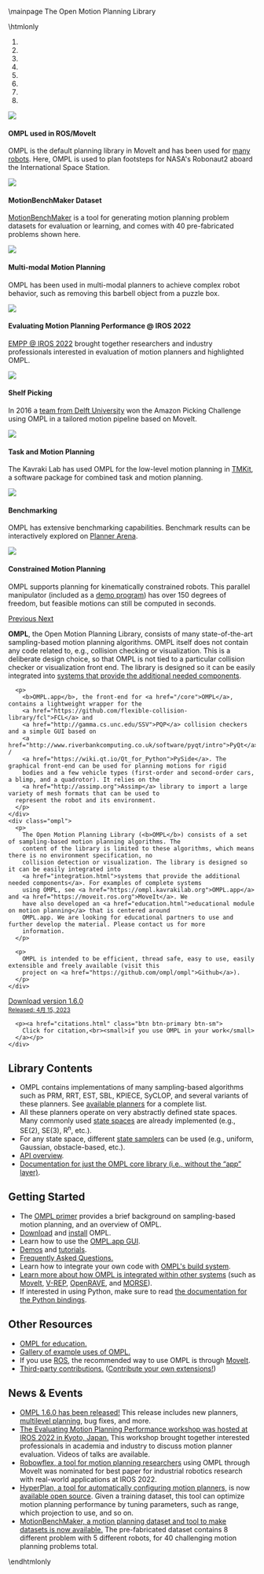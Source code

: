 \mainpage The Open Motion Planning Library

\htmlonly
<div class="row">
  <div class="col-sm-12">
  <div id="omplCarousel" class="carousel slide" data-ride="carousel">
    <!-- Indicators -->
    <ol class="carousel-indicators">
      <li data-target="#omplCarousel" data-slide-to="0" class="active"></li>
      <li data-target="#omplCarousel" data-slide-to="1"></li>
      <li data-target="#omplCarousel" data-slide-to="2"></li>
      <li data-target="#omplCarousel" data-slide-to="3"></li>
      <li data-target="#omplCarousel" data-slide-to="4"></li>
      <li data-target="#omplCarousel" data-slide-to="5"></li>
      <li data-target="#omplCarousel" data-slide-to="6"></li>
      <li data-target="#omplCarousel" data-slide-to="7"></li>
    </ol>
    <!-- Wrapper for slides -->
    <div class="carousel-inner">
      <div class="carousel-item active">
        <img src="images/frontpage/r2-iss-path.jpg">
        <div class="carousel-caption">
          <h4>OMPL used in ROS/MoveIt</h4>
          <p>OMPL is the default planning library in MoveIt and has been used for <a href="https://moveit.ros.org/robots">many robots</a>. Here, OMPL is used to plan footsteps for NASA's Robonaut2 aboard the International Space Station.</p>
        </div>
      </div>
      <div class="carousel-item">
        <img src="images/frontpage/mbm.png">
        <div class="carousel-caption">
          <h4>MotionBenchMaker Dataset</h4>
          <p><a href="https://github.com/KavrakiLab/motion_bench_maker">MotionBenchMaker</a> is a tool for generating motion planning problem datasets for evaluation or learning, and comes with 40 pre-fabricated problems shown here.</p>
        </div>
      </div>
      <div class="carousel-item">
        <img src="images/frontpage/fetch_mmp.png">
        <div class="carousel-caption">
          <h4>Multi-modal Motion Planning</h4>
          <p>OMPL has been used in multi-modal planners to achieve complex robot behavior, such as removing this barbell object from a puzzle box.</p>
        </div>
      </div>
      <div class="carousel-item">
        <img src="images/frontpage/empp.jpg">
        <div class="carousel-caption">
          <h4>Evaluating Motion Planning Performance @ IROS 2022</h4>
          <p><a href="https://motion-planning-workshop.kavrakilab.org/">EMPP @ IROS 2022</a> brought together researchers and industry professionals interested in evaluation of motion planners and highlighted OMPL.</p>
        </div>
      </div>
      <div class="carousel-item">
        <img src="images/frontpage/Delft-APC2016.jpg">
        <div class="carousel-caption">
          <h4>Shelf Picking</h4>
          <p>In 2016 a <a href="https://www.tudelft.nl/en/3me/departments/cognitive-robotics-cor/people/robot-dynamics/">team from Delft University</a> won the Amazon Picking Challenge using OMPL in a tailored motion pipeline based on MoveIt.</p>
        </div>
      </div>
      <div class="carousel-item">
        <img src="images/frontpage/tmkit.jpg">
        <div class="carousel-caption">
          <h4>Task and Motion Planning</h4>
          <p>The Kavraki Lab has used OMPL for the low-level motion planning in <a href="http://tmkit.kavrakilab.org">TMKit</a>, a software package for combined task and motion planning.</p>
        </div>
      </div>
      <div class="carousel-item">
        <img src="images/frontpage/benchmarking.jpg">
        <div class="carousel-caption">
          <h4>Benchmarking</h4>
          <p>OMPL has extensive benchmarking capabilities. Benchmark results can be interactively explored on <a href="http://plannerarena.org">Planner Arena</a>.</p>
        </div>
      </div>
      <div class="carousel-item">
        <img src="images/frontpage/parallel_manipulator.jpg">
        <div class="carousel-caption">
          <h4>Constrained Motion Planning</h4>
          <p>OMPL supports planning for kinematically constrained robots. This parallel manipulator (included as a <a href="ConstrainedPlanningImplicitChain_8cpp_source.html">demo program</a>) has over 150 degrees of freedom, but feasible motions can still be computed in seconds.</p>
        </div>
      </div>
      <!-- <div class="carousel-item"> -->
      <!--   <img src="images/frontpage/ompl-morse.jpg"> -->
      <!--   <div class="carousel-caption"> -->
      <!--     <h4>OMPL in MORSE</h4> -->
      <!--     <p>It is possible to use OMPL inside the <a href="http://www.openrobots.org/morse/doc/stable/morse.html">MORSE robot simulator</a>. This shows a robot car that, through planning, discovers a feasible trajectory to reach the target marked by the red X.</p> -->
      <!--   </div> -->
      <!-- </div> -->
    </div>
    <!-- Controls -->
    <a class="carousel-control-prev" href="#omplCarousel" role="button" data-slide="prev">
      <span class="carousel-control-prev-icon" aria-hidden="true"></span>
      <span class="sr-only">Previous</span> </a>
    <a class="carousel-control-next" href="#omplCarousel" role="button" data-slide="next">
      <span class="carousel-control-next-icon" aria-hidden="true"></span>
      <span class="sr-only">Next</span>
    </a>
  </div>
  </div>
</div>


<div class="row">
  <div class="col-sm-9">
    <div class="omplapp">
      <p>
        <b>OMPL</b>, the Open Motion Planning Library, consists of many state-of-the-art sampling-based motion planning
        algorithms. OMPL itself does not contain any code related to, e.g., collision checking or visualization. This is a
        deliberate design choice, so that OMPL is not tied to a particular collision checker or visualization front end.
        The library is designed so it can be easily integrated into
        <a href="integration.html">systems that provide the additional needed components</a>.
      </p>

      <p>
        <b>OMPL.app</b>, the front-end for <a href="/core">OMPL</a>, contains a lightweight wrapper for the
        <a href="https://github.com/flexible-collision-library/fcl">FCL</a> and
        <a href="http://gamma.cs.unc.edu/SSV">PQP</a> collision checkers and a simple GUI based on
        <a href="http://www.riverbankcomputing.co.uk/software/pyqt/intro">PyQt</a> /
        <a href="https://wiki.qt.io/Qt_for_Python">PySide</a>. The graphical front-end can be used for planning motions for rigid
        bodies and a few vehicle types (first-order and second-order cars, a blimp, and a quadrotor). It relies on the
        <a href="http://assimp.org">Assimp</a> library to import a large variety of mesh formats that can be used to
      represent the robot and its environment.
      </p>
    </div>
    <div class="ompl">
      <p>
        The Open Motion Planning Library (<b>OMPL</b>) consists of a set of sampling-based motion planning algorithms. The
        content of the library is limited to these algorithms, which means there is no environment specification, no
        collision detection or visualization. The library is designed so it can be easily integrated into
        <a href="integration.html">systems that provide the additional needed components</a>. For examples of complete systems
        using OMPL, see <a href="https://ompl.kavrakilab.org">OMPL.app</a> and <a href="https://moveit.ros.org">MoveIt</a>. We
        have also developed an <a href="education.html">educational module on motion planning</a> that is centered around
        OMPL.app. We are looking for educational partners to use and further develop the material. Please contact us for more
        information.
      </p>

      <p>
        OMPL is intended to be efficient, thread safe, easy to use, easily extensible and freely available (visit this
        project on <a href="https://github.com/ompl/ompl">Github</a>).
      </p>
    </div>
  </div>
  <div class="col-sm-3">
    <div class="row justify-content-around">
      <p><a href="download.html" class="btn btn-primary btn-sm">
        Download version&nbsp;1.6.0<br/>
        <small>Released: 4月 15, 2023</small>
      </a></p>

      <p><a href="citations.html" class="btn btn-primary btn-sm">
        Click for citation,<br><small>if you use OMPL in your work</small>
      </a></p>
    </div>
  </div>
</div>
<div class="row">
  <div class="col-lg-4 col-md-6">
    <h2>Library Contents</h2>
    <ul>
      <li>OMPL contains implementations of many sampling-based algorithms such as PRM, RRT, EST, SBL, KPIECE, SyCLOP,
        and several variants of these planners. See <a href="planners.html">available planners</a> for a complete list.</li>
      <li>All these planners operate on very abstractly defined state spaces. Many commonly used
        <a href="spaces.html">state spaces</a> are already implemented (e.g., SE(2), SE(3), R<sup>n</sup>, etc.).</li>
      <li>For any state space, different <a href="samplers.html">state samplers</a> can be used (e.g., uniform, Gaussian,
        obstacle-based, etc.).</li>
      <li><a href="api_overview.html">API overview</a>.</li>
      <li class="omplapp"><a href="/core">Documentation for just the OMPL core library (i.e., without the “app”
          layer)</a>.
      </li>
    </ul>
  </div>
  <div class="col-lg-4 col-md-6">
    <h2>Getting Started</h2>
    <ul>
      <li>The <a href="https://ompl.kavrakilab.org/OMPL_Primer.pdf">OMPL primer</a> provides a brief background on
        sampling-based motion planning, and an overview of OMPL.</li>
      <li><a href="download.html">Download</a> and <a href="installation.html">install</a> OMPL.</li>
      <li class="omplapp">Learn how to use the <a href="gui.html">OMPL.app GUI</a>.</li>
      <li><a href="group__demos.html">Demos</a> and <a href="tutorials.html">tutorials</a>.</li>
      <li><a href="FAQ.html">Frequently Asked Questions.</a></li>
      <li>Learn how to integrate your own code with <a href="buildSystem.html">OMPL's build system</a>.</li>
      <li><a href="integration.html">Learn more about how OMPL is integrated within other systems</a> (such as
        <a href="https://moveit.ros.org">MoveIt</a>, <a href="http://coppeliarobotics.com">V-REP</a>, <a
          href="http://openrave.org">OpenRAVE</a>, and
        <a href="https://www.openrobots.org/wiki/morse">MORSE</a>).</li>
      <li>If interested in using Python, make sure to read <a href="python.html">the documentation for the Python
          bindings</a>.</li>
    </ul>
  </div>
  <div class="col-lg-4 col-md-12">
    <h2>Other Resources</h2>
    <ul>
      <li><a href="education.html">OMPL for education.</a></li>
      <li><a href="gallery.html">Gallery of example uses of OMPL.</a></li>
      <li>If you use <a href="https://www.ros.org">ROS</a>, the recommended way to use OMPL is through <a
          href="https://moveit.ros.org">MoveIt</a>.</li>
      <li><a href="thirdparty.html">Third-party contributions.</a> (<a href="contrib.html">Contribute your own
          extensions!</a>)</li>
    </ul></div>
    <div class="col-lg-12 col-md-12">
      <h2>News &amp; Events</h2>
      <ul>
      <li><a href="https://github.com/ompl/ompl/releases/tag/1.6.0">OMPL 1.6.0 has been released!</a> This release includes new planners, <a href="file:///home/zak/src/ompl.github.io/multiLevelPlanning.html">multilevel planning</a>, bug fixes, and more.</li>
      <li><a href="https://motion-planning-workshop.kavrakilab.org/">The Evaluating Motion Planning Performance workshop was hosted at IROS 2022 in Kyoto, Japan.</a> This workshop brought together interested professionals in academia and industry to discuss motion planner evaluation. Videos of talks are available.</li>
      <li><a href="https://github.com/KavrakiLab/robowflex">Robowflex, a tool for motion planning researchers</a> using OMPL through MoveIt was nominated for best paper for industrial robotics research with real-world applications at IROS 2022.</li>
      <li><a href="https://www.kavrakilab.org/publications/moll2021hyperplan.pdf">HyperPlan, a tool for automatically configuring motion planners,</a> is now <a href="https://github.com/KavrakiLab/hyperplan">available open source</a>. Given a training dataset, this tool can optimize motion planning performance by tuning parameters, such as range, which projection to use, and so on.</li>
      <li><a href="https://github.com/KavrakiLab/motion_bench_maker">MotionBenchMaker, a motion planning dataset and tool to make datasets is now available.</a> The pre-fabricated dataset contains 8 different problem with 5 different robots, for 40 challenging motion planning problems total.
      </ul>
    </div>
  </div>
</div>

\endhtmlonly
